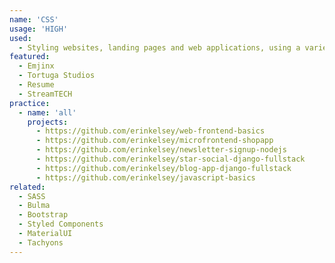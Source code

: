 ```yaml
---
name: 'CSS'
usage: 'HIGH'
used:
  - Styling websites, landing pages and web applications, using a variety of frameworks and UIs; some of these include, SASS, Bulma, Tachyons, Styled Components, Bootstrap and Material UI
featured:
  - Emjinx
  - Tortuga Studios
  - Resume
  - StreamTECH
practice:
  - name: 'all'
    projects:
      - https://github.com/erinkelsey/web-frontend-basics
      - https://github.com/erinkelsey/microfrontend-shopapp
      - https://github.com/erinkelsey/newsletter-signup-nodejs
      - https://github.com/erinkelsey/star-social-django-fullstack
      - https://github.com/erinkelsey/blog-app-django-fullstack
      - https://github.com/erinkelsey/javascript-basics
related:
  - SASS
  - Bulma
  - Bootstrap
  - Styled Components
  - MaterialUI
  - Tachyons
---
```

